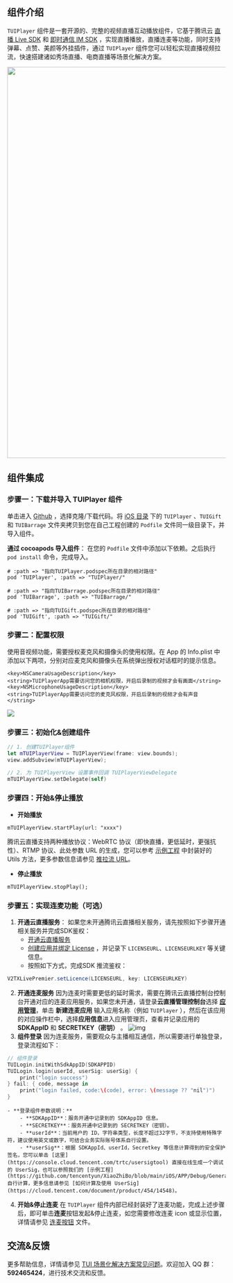 ## 组件介绍
`TUIPlayer` 组件是一套开源的、完整的视频直播互动播放组件，它基于腾讯云 [直播 Live SDK](https://cloud.tencent.com/document/product/454/19074) 和 [即时通信 IM SDK](https://cloud.tencent.com/document/product/269/1498) ，实现直播播放，直播连麦等功能，同时支持弹幕、点赞、美颜等外挂插件，通过 `TUIPlayer` 组件您可以轻松实现直播视频拉流，快速搭建诸如秀场直播、电商直播等场景化解决方案。

<img src="https://qcloudimg.tencent-cloud.cn/raw/56974460aea1eff23adb1ab6410c910d.png" width="900"/>

[](id:model)
## 组件集成
[](id:model.step1)
### 步骤一：下载并导入 TUIPlayer 组件
单击进入 [Github](https://github.com/tencentyun/XiaoZhiBo) ，选择克隆/下载代码。将 [iOS 目录](https://github.com/tencentyun/XiaoZhiBo/tree/main/iOS) 下的 `TUIPlayer` 、`TUIGift` 和 `TUIBarrage` 文件夹拷贝到您在自己工程创建的 `Podfile` 文件同一级目录下，并导入组件。

**通过 cocoapods 导入组件**：
在您的 `Podfile` 文件中添加以下依赖。之后执行 `pod install` 命令，完成导入。

```
# :path => "指向TUIPlayer.podspec所在目录的相对路径"
pod 'TUIPlayer', :path => "TUIPlayer/"

# :path => "指向TUIBarrage.podspec所在目录的相对路径"
pod 'TUIBarrage', :path => "TUIBarrage/"

# :path => "指向TUIGift.podspec所在目录的相对路径"
pod 'TUIGift', :path => "TUIGift/"
```

[](id:model.step2)
### 步骤二：配置权限
使用音视频功能，需要授权麦克风和摄像头的使用权限。在 App 的 Info.plist 中添加以下两项，分别对应麦克风和摄像头在系统弹出授权对话框时的提示信息。

```
<key>NSCameraUsageDescription</key>
<string>TUIPlayerApp需要访问您的相机权限，开启后录制的视频才会有画面</string>
<key>NSMicrophoneUsageDescription</key>
<string>TUIPlayerApp需要访问您的麦克风权限，开启后录制的视频才会有声音</string>
```

![](https://main.qcloudimg.com/raw/54cc6989a8225700ff57494cba819c7b.jpg)

### 步骤三：初始化&创建组件

```Swift
// 1. 创建TUIPlayer组件
let mTUIPlayerView = TUIPlayerView(frame: view.bounds);
view.addSubview(mTUIPlayerView);

// 2. 为 TUIPlayerView 设置事件回调 TUIPlayerViewDelegate
mTUIPlayerView.setDelegate(self)
```

### 步骤四：开始&停止播放
- **开始播放**

```
mTUIPlayerView.startPlay(url: "xxxx")
```
腾讯云直播支持两种播放协议：WebRTC 协议（即快直播，更低延时，更强抗性）、RTMP 协议、此处参数 URL 的生成，您可以参考 [示例工程](https://github.com/tencentyun/XiaoZhiBo/blob/main/iOS/APP/Scene/ShowLive/model/URLUtils.swift#L40) 中封装好的 Utils 方法，更多参数信息请参见 [推拉流 URL](https://cloud.tencent.com/document/product/454/7915)。

- **停止播放**

```
mTUIPlayerView.stopPlay();
```

[](id:model.step5)
### 步骤五：实现连麦功能（可选）
1. **开通云直播服务**：
	如果您未开通腾讯云直播相关服务，请先按照如下步骤开通相关服务并完成SDK鉴权：
	-  [开通云直播服务](https://console.cloud.tencent.com/live/livestat) 
	-  [创建应用并绑定 License](https://console.cloud.tencent.com/live/license) ，并记录下 `LICENSEURL`、`LICENSEURLKEY` 等关键信息。
	- 按照如下方式，完成SDK 推流鉴权：

```java
V2TXLivePremier.setLicence(LICENSEURL, key: LICENSEURLKEY)
```

2. **开通连麦服务**
因为连麦时需要更低的延时需求，需要在腾讯云直播控制台控制台开通对应的连麦应用服务，如果您未开通，请登录**云直播管理控制台**选择 **[应用管理](https://console.cloud.tencent.com/live/micro/appmanage)**，单击 **新建连麦应用** 输入应用名称（例如 `TUIPlayer` ），然后在该应用的对应操作栏中，选择**应用信息**进入应用管理页，查看并记录应用的 **SDKAppID** 和 **SECRETKEY（密钥）** 。
![img](https://qcloudimg.tencent-cloud.cn/raw/cb2b2381b92994404dfece3cdaf77608.png)
3. **组件登录**
因为连麦服务，需要观众与主播相互通信，所以需要进行单独登录，登录流程如下：
```Swift
// 组件登录
TUILogin.initWithSdkAppID(SDKAPPID)
TUILogin.login(userId, userSig: userSig) {
    print("login success")
} fail: { code, message in
    print("login failed, code:\(code), error: \(message ?? "nil")")
}
```

	- **登录组件参数说明：**
		- **SDKAppID**：服务开通中记录到的 SDKAppID 信息。
		- **SECRETKEY**：服务开通中记录到的 SECRETKEY（密钥）。
		- **userId**：当前用户的 ID，字符串类型，长度不超过32字节，不支持使用特殊字符，建议使用英文或数字，可结合业务实际账号体系自行设置。
		- **userSig**：根据 SDKAppId、userId，Secretkey 等信息计算得到的安全保护签名，您可以单击 [这里](https://console.cloud.tencent.com/trtc/usersigtool) 直接在线生成一个调试的 UserSig，也可以参照我们的 [示例工程](https://github.com/tencentyun/XiaoZhiBo/blob/main/iOS/APP/Debug/GenerateGlobalConfig.swift#L82) 自行计算，更多信息请参见 [如何计算及使用 UserSig](https://cloud.tencent.com/document/product/454/14548)。

4. **开始&停止连麦**
在 `TUIPlayer` 组件内部已经封装好了连麦功能，完成上述步骤后，即可单击**连麦**按钮发起&停止连麦，如您需要修改连麦 icon 或显示位置，详情请参见 [连麦按钮](https://github.com/tencentyun/XiaoZhiBo/blob/main/iOS/TUIPlayer/Source/UI/TUIPlayerContainerView.m#L95) 文件。

## 交流&反馈

更多帮助信息，详情请参见 [TUI 场景化解决方案常见问题](https://cloud.tencent.com/developer/article/1952880)。欢迎加入 QQ 群：**592465424**，进行技术交流和反馈。
